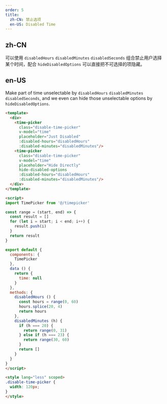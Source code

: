 ```yaml
---
order: 5
title:
  zh-CN: 禁止选项
  en-US: Disabled Time
---
```

## zh-CN

可以使用 `disabledHours` `disabledMinutes` `disabledSeconds` 组合禁止用户选择某个时间，配合 `hideDisabledOptions` 可以直接把不可选择的项隐藏。

## en-US

Make part of time unselectable by `disabledHours` `disabledMinutes` `disabledSeconds`, and we even can hide those unselectable options by `hideDisabledOptions`.

```` html
<template>
  <div>
    <time-picker
      class="disable-time-picker"
      v-model="time"
      placeholder="Just Disabled"
      :disabled-hours="disabledHours"
      :disabled-minutes="disabledMinutes"/>
    <time-picker
      class="disable-time-picker"
      v-model="time"
      placeholder="Hide Directly"
      hide-disabled-options
      :disabled-hours="disabledHours"
      :disabled-minutes="disabledMinutes"/>
  </div>
</template>

<script>
import TimePicker from '@/timepicker'

const range = (start, end) => {
  const result = []
  for (let i = start; i < end; i++) {
    result.push(i)
  }
  return result
}

export default {
  components: {
    TimePicker
  },
  data () {
    return {
      time: null
    }
  },
  methods: {
    disabledHours () {
      const hours = range(0, 60)
      hours.splice(20, 4)
      return hours
    },
    disabledMinutes (h) {
      if (h === 20) {
        return range(0, 31)
      } else if (h === 23) {
        return range(30, 60)
      }
      return []
    }
  }
}
</script>

<style lang="less" scoped>
.disable-time-picker {
  width: 120px;
}
</style>
````

